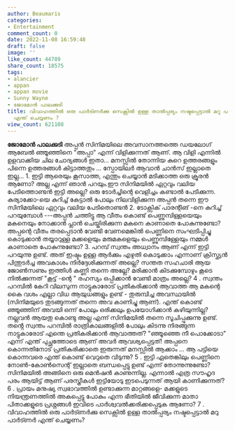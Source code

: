 ```yaml
---
author: Beaumaris
categories:
- Entertainment
comment_count: 0
date: 2022-11-08 16:59:48
draft: false
image: ''
like_count: 44789
share_count: 18575
tags:
- alancier
- appan
- appan movie
- Sunny Wayne
- ജോമോൻ പാലക്കുടി
title: വിവാഹത്തിൽ ഒരു പാർട്ണർക്കു സെക്സിൽ ഉള്ള താൽപ്പര്യം നഷ്ടപ്പെട്ടാൽ മറു പാർട്ണർ
  എന്ത് ചെയ്യണം ?
view_count: 621108
---
```


**ജോമോൻ പാലക്കുടി** അപ്പൻ സിനിമയിലെ അവസാനത്തത്തെ ഡയലോഗ് ആബേൽ ഞ്ഞൂഞ്ഞിനെ "അപ്പാ" എന്ന് വിളിക്കുന്നത് ആണ്. ആ വിളി എന്നിൽ ഉളവാക്കിയ ചില ചോദ്യങ്ങൾ ഇതാ... മനസ്സിൽ തോന്നിയ കുറെ ഉത്തരങ്ങളും പിന്നെ ഉത്തരങ്ങൾ കിട്ടാത്തതും ... സ്പോയിലർ ആവാൻ ചാൻസ് ഇല്ലാതെ ഇല്ല... 1\. ഇട്ടി ആരെയും കൂസാത്ത, എന്തും ചെയ്യാൻ മടിക്കാത്ത ഒരു ക്രൂരൻ ആണോ? അല്ല എന്ന് ഞാൻ പറയും.ഈ സിനിമയിൽ ഏറ്റവും വലിയ പേടിത്തൊണ്ടൻ ഇട്ടി അല്ലെ? ഒരു ടോർച്ചിന്റെ വെളിച്ചം കണ്ടാൽ പേടിക്കുന്ന. കുര്യാക്കോ-യെ കുറിച്ച് കേട്ടാൽ പോലും നിലവിളിക്കുന്ന അപ്പൻ തന്നെ ഈ സിനിമയിലെ ഏറ്റവും വലിയ പേടിതൊണ്ടൻ 2\. ടോക്സിക് പാരന്റിങ് -നെ കുറിച്ച് പറയുമ്പോൾ ---അപ്പൻ ചത്തിട്ടു ആ വീതം കൊണ്ട് പെണ്ണുമ്പിള്ളയെയും മകനെയും നോക്കാൻ പ്ലാൻ ചെയ്തിരിക്കുന്ന മകനെ കാണാതെ പോകുന്നുണ്ടോ? അപ്പന്റെ വീതം തരപ്പെടാൻ വേണ്ടി വേണമെങ്കിൽ പെണ്ണിനെ സംഘടിപ്പിച്ചു കൊടുക്കാൻ തയ്യാറുള്ള മക്കളെയും മരുമകളെയും പെണ്ണുമ്പിള്ളേയും നമ്മൾ കാണാതെ പോകുന്നുണ്ടോ? 3\. പറമ്പ് സ്വന്തം അധ്വാനം ആണ് എന്ന് ഇട്ടി പറയുന്നു ഉണ്ട്. അത് ഇഷ്ടം ഉള്ള ആർക്കും എഴുതി കൊടുക്കാം എന്നാണ് ക്രിസ്ത്യൻ പിന്തുടർച്ച അവകാശം നിർദ്ദേശിക്കുന്നത് അല്ലെ? സന്തത സഹചാരി ആയ ജോൺസണും ഇത്തിൾ കണ്ണി തന്നെ അല്ലേ? മരിക്കാൻ കിടക്കുമ്പോഴും കൂടെ നിൽക്കുന്നത് "കൂട്ട് -ന്റെ " രഹസ്യം ഒപ്പിക്കാൻ വേണ്ടി മാത്രം അല്ലെ? 4 . സ്വന്തം പറമ്പിൽ കേറി വിലസുന്ന നാട്ടുകാരോട് പ്രതികരിക്കാൻ ആവാത്ത ആ മകന്റെ കൈ വശം എല്ലാ വിധ ആയുധങ്ങളും ഉണ്ട് - തുരുമ്പിച്ച അവസ്ഥയിൽ (സിനിമയുടെ തുടങ്ങുന്നത് തന്നെ അവ കാണിച്ചു ആണ്). എന്ത് കൊണ്ട് ഞ്ഞൂഞ്ഞിന് അവയി ഒന്ന് പോലും ഒരിക്കലും ഉപയോഗിക്കാൻ കഴിയുന്നില്ല? നല്ലവൻ ആയതു കൊണ്ടു അല്ല എന്ന് സിനിമയിൽ തന്നെ സൂചിപ്പുക്കുന്നു ഉണ്ട്. തൻ്റെ സ്വന്തം പറമ്പിൽ രാത്രികാലങ്ങളിൽ പോലും കിടന്നു നിരങ്ങുന്ന നാട്ടുകാരോട് എന്തെ പ്രതികരിക്കാൻ ആവാത്തത്? "ഞ്ഞൂഞ്ഞെ നീ പൊക്കോടാ" എന്ന് എന്ത് പുച്ഛത്തോടെ ആണ് അവർ ആവശ്യപ്പെട്ടത്! അപ്പനെ കൊന്നതിനോട് പ്രതികരിക്കാതെ ഇരുന്നത് മനസ്സിൽ ആക്കാം ... ആ പട്ടിയെ കൊന്നവരെ എന്ത് കൊണ്ട് വെറുതെ വിടുന്നു? 5 . ഇട്ടി ഏതെങ്കിലും പെണ്ണിനെ നോൺ-കോൺസെന്റ് ഇല്ലാതെ ബന്ധപ്പെട്ടു ഉണ്ട് എന്ന് തോന്നുന്നുണ്ടോ? സിനിമയിൽ അങ്ങിനെ ഒരു മെൻഷൻ കാണുന്നില്ല. എന്നാൽ എത്ര സൗഹൃദ പരം ആയിട്ട് ആണ് പരസ്ത്രീകൾ ഇട്ടിയോടു ഇടപെടുന്നത് ആയി കാണിക്കുന്നത്? 6 . പ്രായം മനുഷ്യ സ്വഭാവത്തിൽ ഉണ്ടാക്കുന്ന മാറ്റങ്ങളെ- മക്കളുടെ നിയന്ത്രണത്തിൽ അകപ്പെട്ടു പോകും എന്ന ഭീതിയിൽ ജീവിക്കുന്ന മാതാ പിതാക്കളുടെ പ്രശ്നങ്ങൾ ഇവിടെ പാർശ്വവൽക്കരിക്കപ്പെടുക ആണോ? 7 . വിവാഹത്തിൽ ഒരു പാർട്ണർക്കു സെക്സിൽ ഉള്ള താൽപ്പര്യം നഷ്ടപ്പെട്ടാൽ മറു പാർട്ണർ എന്ത് ചെയ്യണം?